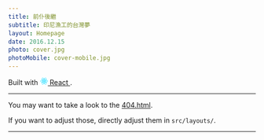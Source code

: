```yaml
---
title: 前仆後繼
subtitle: 印尼漁工的台灣夢
layout: Homepage
date: 2016.12.15
photo: cover.jpg
photoMobile: cover-mobile.jpg
---
```


Built with
<a href="https://facebook.github.io/react/">
  <img alt="" src="assets/react.svg" width="16" height="16" />
  React
</a>.

---

You may want to take a look to the <a href="/404.html">404.html</a>.

If you want to adjust those, directly adjust them in ``src/layouts/``.

---
